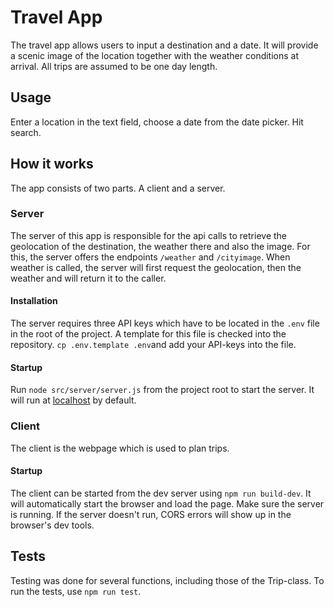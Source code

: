 # Travel App

The travel app allows users to input a destination and a date. It will provide a scenic image of the location together with the weather conditions at arrival.
All trips are assumed to be one day length.

## Usage

Enter a location in the text field, choose a date from the date picker. Hit search.

## How it works

The app consists of two parts. A client and a server.

### Server

The server of this app is responsible for the api calls to retrieve the geolocation of the destination, the weather there and also the image.
For this, the server offers the endpoints `/weather` and `/cityimage`. When weather is called, the server will first request the geolocation,
then the weather and will return it to the caller.

#### Installation

The server requires three API keys which have to be located in the `.env` file in the root of the project. A template for this file is checked into
the repository. `cp .env.template .env`and add your API-keys into the file.

#### Startup

Run `node src/server/server.js` from the project root to start the server. It will run at [localhost](http://127.0.0.1:8081) by default.

### Client

The client is the webpage which is used to plan trips.

#### Startup

The client can be started from the dev server using `npm run build-dev`. It will automatically start the browser and load the page. Make sure the server
is running. If the server doesn't run, CORS errors will show up in the browser's dev tools.

## Tests

Testing was done for several functions, including those of the Trip-class. To run the tests, use `npm run test`.
